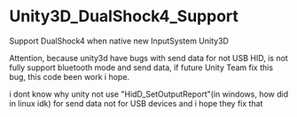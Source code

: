 # Unity3D_DualShock4_Support
Support DualShock4 when native new InputSystem Unity3D

Attention, because unity3d have bugs with send data for not USB HID, is not fully support bluetooth mode and send data, if future Unity Team fix this bug, this code been work i hope.

i dont know why unity not use "HidD_SetOutputReport"(in windows, how did in linux idk) for send data not for USB devices and i hope they fix that
